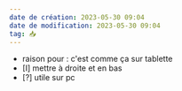 ```yaml
---
date de création: 2023-05-30 09:04
date de modification: 2023-05-30 09:04
tag: 📥
---
```

- raison pour : c'est comme ça sur tablette
- [I] mettre à droite et en bas
- [?] utile sur pc 